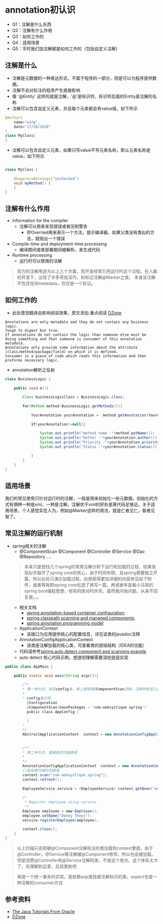 # annotation初认识
* Q1：注解是什么东西
* Q2：注解有什么作用
* Q3：如何工作的
* Q4：适用场景
* Q5：平时我们加注解都是如何工作的（包括自定义注解）

## 注解是什么
* 注解是元数据的一种表达形式，不属于程序的一部分，但是可以为程序提供数据。
* 注解不会对标注的程序产生直接影响
* 像 '@Entity' 这样的就是注解，'@'是标识符，标识符后面的Entity是注解的名称
* 注解可以包含自定义元素，并且每个元素都会有value值，如下所示
```java
@Author(
    name="wing",
    date="17/10/2018"
)
class MyClass{
}
```
* 注解可以包含自定义元素，如果只写value不写元素名称，默认元素名称是value，如下所示
```java

class MyClass {
    
    @SuppressWarnings("unchecked")
    void myMethod() {
    }
}
```

## 注解有什么作用
* Information for the compiler
    * 注解可以用来发现错误或者压制警告
        * @Overried用来表示一个方法，提示编译器，如果父类没有类似的方法，就抛出一个错误
* Compile-time and deployment-time processing
    * 编译期间或者部署期间被解析，来生成代码
* Runtime processing
    * 运行时可以使用的注解
    
> 官方的注解用途为以上三个方面，而开发经常只用运行时这个过程。在人脑的开发下，出现了许多奇技淫巧，如标记注解@Marker之类。
本身该注解不包含任何metadata，仅仅是一个标记。
    
    
## 如何工作的
* 此处感觉翻译会影响阅读效果，原文添加.重点阅读 [DZone](https://dzone.com/articles/how-annotations-work-java)
```text
Annotations are only metadata and they do not contain any business logic.
Tough to digest but true.
If annotations do not contain the logic than someone else must be doing something and that someone is consumer of this annotation metadata.
Annotations only provide some information about the attribute (class/method/package/field) on which it is defined.
Consumer is a piece of code which reads this information and then preforms necessary logic.
```

* annotation解析之反射
```java
class BusinessLogic {
    
    public void m(){
        
        Class businessLogicClass = BusinessLogic.class;
        
        for(Method method:BusinessLogic.getMethods()){
            
            YourAnnotation yourAnnotation =  method.getAnnotation(YourAnnotation.class);
            
            if(yourAnnotation!=null){
                
                System.out.println("method name :"+method.getName());
                System.out.println("Author :"+yourAnnotation.author());
                System.out.println("Priority :"+yourAnnotation.priority());
                System.out.println("Status :"+yourAnnotation.status());
                
            }
        }
    }
}
```

## 适用场景
我们的常见使用只针对运行时的注解，一般是用来初始化一些元数据。初始化的方式有俩种一种是xml，一种是注解。注解优于xml的好处是离代码足够近。关于适用场景，个人感觉实在人为，例如@Marker这样的用法，就是仁者见仁，智者见智了。

## 常见注解的运行机制
* spring相关的注解
    * @ComponentScan @Component @Controller @Service @Dao @Repository ....
    > 本来只是想找几个spring的常用注解分析下运行和加载的过程，结果发现似乎敲开了spring core的核心，由于时间有限，且spring需要独立开篇，所以此处只演示加载过程，如想获得更加详细的内容参见如下附件，或者等我把spring core吃透了再写一篇，再或者年底看小马哥的spring boot编程思想，他写的绝对叼炸天。虽然我问他问题，从来不回复我。。。
    * 相关文档
        * [spring annotation-based container configuration](https://docs.spring.io/spring/docs/5.1.1.RELEASE/spring-framework-reference/core.html#beans-annotation-config);
        * [spring classpath scanning and managed components](https://docs.spring.io/spring/docs/5.1.1.RELEASE/spring-framework-reference/core.html#beans-classpath-scanning);
        * [spring annotation programming model](https://github.com/spring-projects/spring-framework/wiki/Spring-Annotation-Programming-Model)
    * ApplicationContext
        * 该接口为应用提供核心的配置信息，详见该类的javadoc注释
    * AnnotationConfigApplicationContext
        * 该类是注解加载的核心类，可查看类的层级结构（IDEA的功能）
    * 代码请参考[spring auto detect component and scanning exanple](http://websystique.com/spring/spring-auto-detection-autowire-component-scanning-example-with-annotations/)
    * auto detect 核心代码示例，想透彻理解需要深挖底层实现
```java
public class AppMain {
 
    public static void main(String args[]){
        
        /**
        * 第一种方式，指定config类，类上面使用@ComponentScan注解，注解的标签上指定要扫描的包路径
        * 
        * config类示例
          @Configuration
          @ComponentScan(basePackages = "com.websystique.spring")
          public class AppConfig {
           
          }
        * 
        */
        AbstractApplicationContext  context = new AnnotationConfigApplicationContext(AppConfig.class);
        
        
        /**
        * 第二种方式，直接指定扫描路径
        * 
        */
        AnnotationConfigApplicationContext  context = new AnnotationConfigApplicationContext();
        //指定要扫描的包路径
        context.scan("com.websystique.spring"); 
        context.refresh();
        
        EmployeeService service = (EmployeeService) context.getBean("employeeService");
 
        /*
         * Register employee using service
         */
        Employee employee = new Employee();
        employee.setName("Danny Theys");
        service.registerEmployee(employee);
         
        context.close();
    }
}
```
> 以上扫描只会把被@Component注解标注的类加载到context里面，由于@Controller，@Service等注解被@Component修饰，所以也会被加载。但是消费@Controller和@Service注解的类，不是这个地方。这个体系太大了，先理解到这里，后续更新吧

> 再提一个统一事务的实现，是依赖aop查找被注解标识的类，aspect也是一种注解的consumer方式
## 参考资料
* [The Java Tutorials From Oracle](https://docs.oracle.com/javase/tutorial/java/annotations/index.html)
* [DZone](https://dzone.com/articles/how-annotations-work-java)
  

